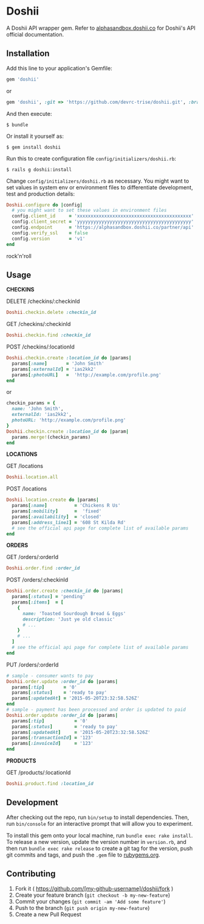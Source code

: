 # Doshii

A Doshii API wrapper gem. Refer to [alphasandbox.doshii.co](https://alphasandbox.doshii.co/docs/partner/api/) for Doshii's API official documentation.


## Installation

Add this line to your application's Gemfile:

```ruby
gem 'doshii'
```
or
```ruby
gem 'doshii', :git => 'https://github.com/devrc-trise/doshii.git', :branch => 'develop'
```

And then execute:

    $ bundle

Or install it yourself as:

    $ gem install doshii

Run this to create configuration file ```config/initializers/doshii.rb```:

    $ rails g doshii:install

Change ```config/initializers/doshii.rb``` as necessary. You might want to set values in system env or environment files to differentiate development, test and production details:
```ruby
Doshii.configure do |config|
  # you might want to set these values in environment files
  config.client_id     = 'xxxxxxxxxxxxxxxxxxxxxxxxxxxxxxxxxxxxxxxxxx'
  config.client_secret = 'yyyyyyyyyyyyyyyyyyyyyyyyyyyyyyyyyyyyyyyyyy'
  config.endpoint      = 'https://alphasandbox.doshii.co/partner/api'
  config.verify_ssl    = false
  config.version       = 'v1'
end
```

rock'n'roll

## Usage

**CHECKINS**

DELETE /checkins/:checkinId
```ruby
Doshii.checkin.delete :checkin_id
```
GET /checkins/:checkinId
```ruby
Doshii.checkin.find :checkin_id
```
POST /checkins/:locationId
```ruby
Doshii.checkin.create :location_id do |params|
  params[:name]       = 'John Smith'
  params[:externalId] = 'ias2kk2'
  params[:photoURL]   =  'http://example.com/profile.png'
end
```
or
```ruby
checkin_params = {
  name: 'John Smith',
  externalId: 'ias2kk2',
  photoURL: 'http://example.com/profile.png'
}
Doshii.checkin.create :location_id do |param|
  params.merge!(checkin_params)
end
```

**LOCATIONS**

GET /locations
```ruby
Doshii.location.all
```
POST /locations
```ruby
Doshii.location.create do |params|
  params[:name]          = 'Chickens R Us'
  params[:mobility]      =  'fixed'
  params[:availability]  = 'closed'
  params[:address_line1] = '608 St Kilda Rd'
  # see the official api page for complete list of available params
end
```

**ORDERS**

GET /orders/:orderId
```ruby
Doshii.order.find :order_id
```
POST /orders/:checkinId
```ruby
Doshii.order.create :checkin_id do |params|
  params[:status] = 'pending'
  params[:items]  = [
    {
      name: 'Toasted Sourdough Bread & Eggs'
      description: 'Just ye old classic'
      # ...
    }
    # ...
  ]
  # see the official api page for complete list of available params
end
```
PUT /orders/:orderId
```ruby
# sample - consumer wants to pay
Doshii.order.update :order_id do |params|
  params[:tip]       = '0'
  params[:status]    = 'ready to pay'
  params[:updatedAt] = '2015-05-20T23:32:58.526Z'
end
# sample - payment has been processed and order is updated to paid
Doshii.order.update :order_id do |params|
  params[:tip]           = '0'
  params[:status]        = 'ready to pay'
  params[:updatedAt]     = '2015-05-20T23:32:58.526Z'
  params[:transactionId] = '123'
  params[:invoiceId]     = '123'
end
```

**PRODUCTS**

GET /products/:locationId
```ruby
Doshii.product.find :location_id
```


## Development

After checking out the repo, run `bin/setup` to install dependencies. Then, run `bin/console` for an interactive prompt that will allow you to experiment.

To install this gem onto your local machine, run `bundle exec rake install`. To release a new version, update the version number in `version.rb`, and then run `bundle exec rake release` to create a git tag for the version, push git commits and tags, and push the `.gem` file to [rubygems.org](https://rubygems.org).

## Contributing

1. Fork it ( https://github.com/[my-github-username]/doshii/fork )
2. Create your feature branch (`git checkout -b my-new-feature`)
3. Commit your changes (`git commit -am 'Add some feature'`)
4. Push to the branch (`git push origin my-new-feature`)
5. Create a new Pull Request

